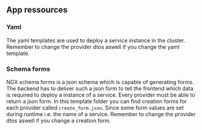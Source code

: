 ## App ressources

### Yaml 
The yaml templates are used to deploy a service instance in the cluster. 
Remember to change the provider dtos aswell if you change the yaml template.

### Schema forms
NGX schema forms is a json schema which is capable of generating forms.
The backend has to deliver such a json form to tell the frontend which data is required to deploy a instance of a service.
Every provider must be able to return a json form. 
In this template folder you can find creation forms for each provider called `create_form.json`.
Since some form values are set during runtime i.e. the name of a service. Remember to change the provider dtos aswell if you change a creation form.